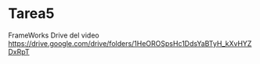 # Tarea5
FrameWorks
Drive del video
https://drive.google.com/drive/folders/1HeOROSpsHc1DdsYaBTyH_kXvHYZDxRpT
